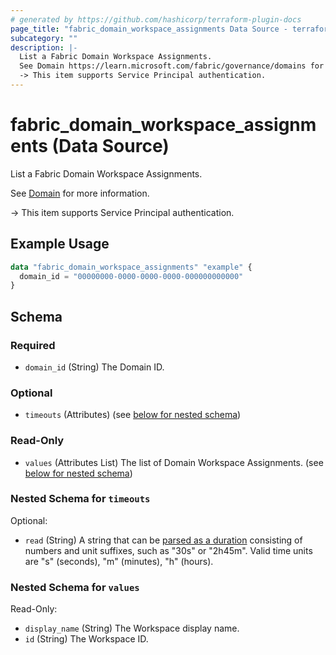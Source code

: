 ```yaml
---
# generated by https://github.com/hashicorp/terraform-plugin-docs
page_title: "fabric_domain_workspace_assignments Data Source - terraform-provider-fabric"
subcategory: ""
description: |-
  List a Fabric Domain Workspace Assignments.
  See Domain https://learn.microsoft.com/fabric/governance/domains for more information.
  -> This item supports Service Principal authentication.
---
```


# fabric_domain_workspace_assignments (Data Source)

List a Fabric Domain Workspace Assignments.

See [Domain](https://learn.microsoft.com/fabric/governance/domains) for more information.

-> This item supports Service Principal authentication.

## Example Usage

```terraform
data "fabric_domain_workspace_assignments" "example" {
  domain_id = "00000000-0000-0000-0000-000000000000"
}
```

<!-- schema generated by tfplugindocs -->
## Schema

### Required

- `domain_id` (String) The Domain ID.

### Optional

- `timeouts` (Attributes) (see [below for nested schema](#nestedatt--timeouts))

### Read-Only

- `values` (Attributes List) The list of Domain Workspace Assignments. (see [below for nested schema](#nestedatt--values))

<a id="nestedatt--timeouts"></a>

### Nested Schema for `timeouts`

Optional:

- `read` (String) A string that can be [parsed as a duration](https://pkg.go.dev/time#ParseDuration) consisting of numbers and unit suffixes, such as "30s" or "2h45m". Valid time units are "s" (seconds), "m" (minutes), "h" (hours).

<a id="nestedatt--values"></a>

### Nested Schema for `values`

Read-Only:

- `display_name` (String) The Workspace display name.
- `id` (String) The Workspace ID.
